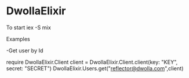 # DwollaElixir

To start
iex -S mix 

Examples

-Get user by Id

require DwollaElixir.Client
client = DwollaElixir.Client.client(key: "KEY", secret: "SECRET")
DwollaElixir.Users.get("reflector@dwolla.com",client)

